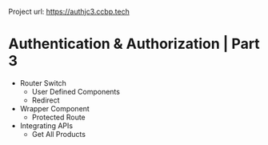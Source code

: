 Project url: https://authjc3.ccbp.tech

# Authentication & Authorization | Part 3

- Router Switch
  - User Defined Components
  - Redirect
- Wrapper Component
  - Protected Route
- Integrating APIs
  - Get All Products

